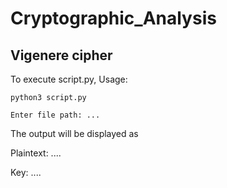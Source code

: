 # Cryptographic_Analysis

## Vigenere cipher

To execute script.py, 
Usage: 
```
python3 script.py
```
```
Enter file path: ...
```
The output will be displayed as 

Plaintext:
....

Key: ....

